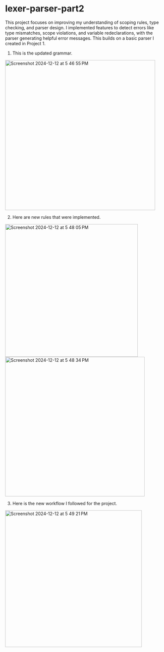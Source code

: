 # lexer-parser-part2
This project focuses on improving my understanding of scoping rules, type checking, and parser design. I implemented features to detect errors like type mismatches, scope violations, and variable redeclarations, with the parser generating helpful error messages. This builds on a basic parser I created in Project 1.

1. This is the updated grammar.
<img width="484" alt="Screenshot 2024-12-12 at 5 46 55 PM" src="https://github.com/user-attachments/assets/e0703378-41ad-4534-92ad-2e78bdd11d24" />

2. Here are new rules that were implemented.
<img width="428" alt="Screenshot 2024-12-12 at 5 48 05 PM" src="https://github.com/user-attachments/assets/20e1aa13-2fd6-49c9-9091-7297e1dbd0e8" />

<img width="450" alt="Screenshot 2024-12-12 at 5 48 34 PM" src="https://github.com/user-attachments/assets/4781db6f-617a-4afa-9294-61dd4abecdb1" />

3. Here is the new workflow I followed for the project.
<img width="441" alt="Screenshot 2024-12-12 at 5 49 21 PM" src="https://github.com/user-attachments/assets/1dcd6982-b603-468d-b3cb-9eee8cb0d9d0" />
